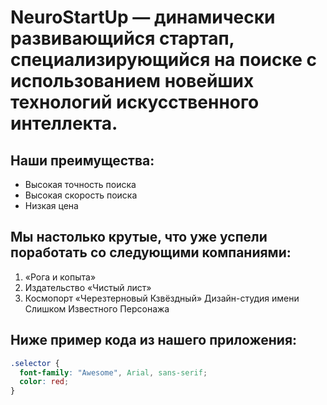 # NeuroStartUp — динамически развивающийся стартап, специализирующийся на поиске с использованием новейших технологий искусственного интеллекта. 

## Наши преимущества: 
- Высокая точность поиска 
- Высокая скорость поиска 
- Низкая цена 

## Мы настолько крутые, что уже успели поработать со следующими компаниями: 

1. «Рога и копыта» 
2. Издательство «Чиcтый лист»
3.  Космопорт «Черезтерновый Кзвёздный» Дизайн-студия имени Слишком Известного Персонажа 

## Ниже пример кода из нашего приложения:

```css
.selector {
  font-family: "Awesome", Arial, sans-serif;
  color: red;
}
```